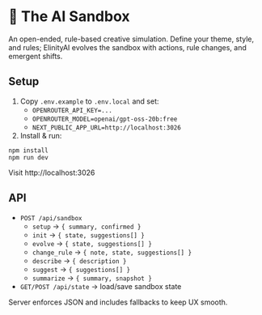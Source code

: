 # 🧪 The AI Sandbox

An open-ended, rule-based creative simulation. Define your theme, style, and rules; ElinityAI evolves the sandbox with actions, rule changes, and emergent shifts.

## Setup

1. Copy `.env.example` to `.env.local` and set:
   - `OPENROUTER_API_KEY=...`
   - `OPENROUTER_MODEL=openai/gpt-oss-20b:free`
   - `NEXT_PUBLIC_APP_URL=http://localhost:3026`
2. Install & run:

```
npm install
npm run dev
```

Visit http://localhost:3026

## API
- `POST /api/sandbox`
  - `setup` → `{ summary, confirmed }`
  - `init` → `{ state, suggestions[] }`
  - `evolve` → `{ state, suggestions[] }`
  - `change_rule` → `{ note, state, suggestions[] }`
  - `describe` → `{ description }`
  - `suggest` → `{ suggestions[] }`
  - `summarize` → `{ summary, snapshot }`
- `GET/POST /api/state` → load/save sandbox state

Server enforces JSON and includes fallbacks to keep UX smooth.
